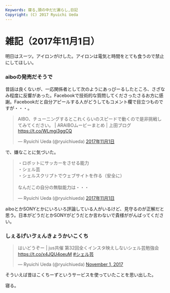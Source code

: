 ```yaml
---
Keywords: 寝る,頭の中だだ漏らし,日記
Copyright: (C) 2017 Ryuichi Ueda
---
```


# 雑記（2017年11月1日）

明日はスーツ。アイロンがけした。アイロンは電気と時間をとても食うので禁止にしてほしい。

### aiboの発売だそうで

昔話は良くないが、一応関係者として次のようにあっぴーるしたところ、さざなみ程度に反響があった。Facebookで技術的な質問してくださったさるお方に感謝。Facebookだと自分アピールする人がどうしてもコメント欄で目立つものですが・・・。

<blockquote class="twitter-tweet" data-lang="ja"><p lang="ja" dir="ltr">AIBO、チューニングするとこれくらいのスピードで動くので是非挑戦してみてください。 | ARAIBOムービーまとめ | 上田ブログ <a href="https://t.co/WLmgi3ggCQ">https://t.co/WLmgi3ggCQ</a></p>&mdash; Ryuichi Ueda (@ryuichiueda) <a href="https://twitter.com/ryuichiueda/status/925569287762231296?ref_src=twsrc%5Etfw">2017年11月1日</a></blockquote>
<script async src="https://platform.twitter.com/widgets.js" charset="utf-8"></script>

で、嫌なことに気づいた。

<blockquote class="twitter-tweet" data-lang="ja"><p lang="ja" dir="ltr">・ロボットにサッカーをさせる能力<br>・シェル芸<br>・シェルスクリプトでウェブサイトを作る（安全に）<br><br>なんだこの自分の無駄能力は・・・</p>&mdash; Ryuichi Ueda (@ryuichiueda) <a href="https://twitter.com/ryuichiueda/status/925696911482404864?ref_src=twsrc%5Etfw">2017年11月1日</a></blockquote>
<script async src="https://platform.twitter.com/widgets.js" charset="utf-8"></script>

aiboとかSONYとかにいろいろ評論している人がいるけど、見守るのが正解だと思う。日本がどうだとかSONYがどうだとか言わないで貴様ががんばってください。


### しぇるげいゔぇんきょうかいこくち

<blockquote class="twitter-tweet" data-partner="tweetdeck"><p lang="ja" dir="ltr">はいどうぞー | jus共催 第32回全くインスタ映えしないシェル芸勉強会 <a href="https://t.co/x4JQU4oeuM">https://t.co/x4JQU4oeuM</a> <a href="https://twitter.com/hashtag/%E3%82%B7%E3%82%A7%E3%83%AB%E8%8A%B8?src=hash&amp;ref_src=twsrc%5Etfw">#シェル芸</a></p>&mdash; Ryuichi Ueda (@ryuichiueda) <a href="https://twitter.com/ryuichiueda/status/925705755323277312?ref_src=twsrc%5Etfw">November 1, 2017</a></blockquote>
<script async src="https://platform.twitter.com/widgets.js" charset="utf-8"></script>

そういえば昔はこくちーずというサービスを使っていたことを思い出した。



寝る。
